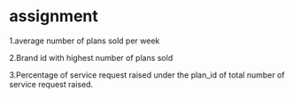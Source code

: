 # assignment

1.average number of plans sold per week

2.Brand id with highest number of plans sold

3.Percentage of service request raised under the plan_id of total number of service request raised.
